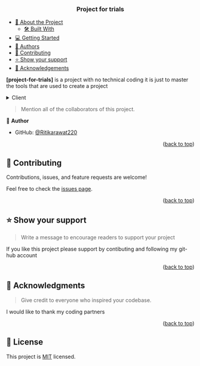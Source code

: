 <a name="readme-top"></a>


<div align="center">

  <br/>

  <h3><b>Project for trials</b></h3>

</div>


- [📖 About the Project](#about-project)
  - [🛠 Built With](#built-with)
- [💻 Getting Started](#getting-started)
- [👥 Authors](#authors)
- [🤝 Contributing](#contributing)
- [⭐️ Show your support](#support)
- [🙏 Acknowledgements](#acknowledgements)


<a name="about-project"></a>



**[project-for-trials]** is a project with no technical coding it is just to master the tools that are used to create a project

 <a name="built-with"></a>

<a name="tech-stack"></a>


<details>
  <summary>Client</summary>
  <ul>
    <li><a>HTML</a></li>
    <li><a>CSS</a></li>
  </ul>
</details>


<a name="authors"></a>

> Mention all of the collaborators of this project.

👤 **Author**

- GitHub: [@Ritikarawat220](https://github.com/ritikarawat220)

<p align="right">(<a href="#readme-top">back to top</a>)</p>


 <a name="contributing"></a>

## 🤝 Contributing <a name="contributing"></a>


Contributions, issues, and feature requests are welcome!

Feel free to check the [issues page](../../issues/).

<p align="right">(<a href="#readme-top">back to top</a>)</p>



## ⭐️ Show your support <a name="support"></a>

> Write a message to encourage readers to support your project

If you like this project please support by contibuting and following my git-hub account

<p align="right">(<a href="#readme-top">back to top</a>)</p>



## 🙏 Acknowledgments <a name="acknowledgements"></a>

> Give credit to everyone who inspired your codebase.

I would like to thank my coding partners

<p align="right">(<a href="#readme-top">back to top</a>)</p>

## 📝 License <a name="license"></a>

This project is [MIT](./MIT.md) licensed.